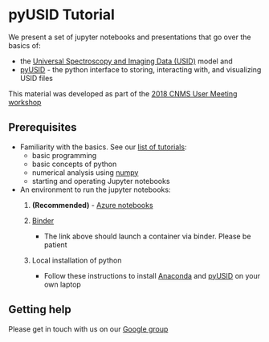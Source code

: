 # pyUSID Tutorial

We present a set of jupyter notebooks and presentations that go over the
basics of:

-   the [Universal Spectroscopy and Imaging Data
    (USID)](https://pycroscopy.github.io/pyUSID/data_format.html) model
    and
-   [pyUSID](https://pycroscopy.github.io/pyUSID/about.html) - the
    python interface to storing, interacting with, and visualizing USID
    files
    
This material was developed as part of the [2018 CNMS User Meeting workshop](./CNMS_UM_Workshop_schedule.md)

## Prerequisites

-   Familiarity with the basics. See our [list of
    tutorials](https://pycroscopy.github.io/pyUSID/external_guides.html):
    -   basic programming
    -   basic concepts of python
    -   numerical analysis using [numpy](https://github.com/stefanv/imagexd_scientific_python)
    -   starting and operating Jupyter notebooks
-   An environment to run the jupyter notebooks:
    1.  **(Recommended)** - [Azure
        notebooks](./azure_notebooks_setup.md)
        
    2.  [Binder](https://mybinder.org/v2/gh/pycroscopy/pyUSID_Tutorial/master)
        - The link above should launch a container via binder. Please be patient

    3.  Local installation of python
        -   Follow these instructions to install
            [Anaconda](https://www.anaconda.com/download/) and
            [pyUSID](https://pycroscopy.github.io/pyUSID/install.html) on your own laptop

## Getting help
Please get in touch with us on our [Google group](https://groups.google.com/forum/#!forum/pyusid)